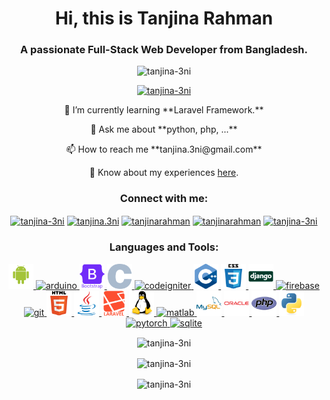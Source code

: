 <h1 align="center">Hi, this is Tanjina Rahman</h1>
<h3 align="center">A passionate Full-Stack Web Developer from Bangladesh.</h3>

<p align="center"> <img src="https://komarev.com/ghpvc/?username=tanjina-3ni&label=Profile%20views&color=0e75b6&style=flat" alt="tanjina-3ni" /> </p>

<p align="center"> <a href="https://github.com/ryo-ma/github-profile-trophy"><img src="https://github-profile-trophy.vercel.app/?username=tanjina-3ni" alt="tanjina-3ni" /></a> </p>
<p align="center">
🌱 I’m currently learning **Laravel Framework.**
</p>
<p align="center">
💬 Ask me about **python, php, ...**
</p>
<p align="center">
📫 How to reach me **tanjina.3ni@gmail.com**
</p>
<p align="center">
📄 Know about my experiences <a href="https://drive.google.com/file/d/1sDPKjImbTvJOPZJHfu_bvi7e9vuie6lu/view" target=_blank>here</a>.
</p>
<h3 align="center">Connect with me:</h3>
<p align="center">
<a href="https://linkedin.com/in/tanjina-3ni" target="blank"><img align="center" src="https://cdn.jsdelivr.net/npm/simple-icons@3.0.1/icons/linkedin.svg" alt="tanjina-3ni" height="30" width="40" /></a>
<a href="https://fb.com/tanjina.3ni" target="blank"><img align="center" src="https://cdn.jsdelivr.net/npm/simple-icons@3.0.1/icons/facebook.svg" alt="tanjina.3ni" height="30" width="40" /></a>
<a href="https://www.youtube.com/c/tanjinarahman" target="blank"><img align="center" src="https://cdn.jsdelivr.net/npm/simple-icons@3.0.1/icons/youtube.svg" alt="tanjinarahman" height="30" width="40" /></a>
<a href="https://codeforces.com/profile/tanjinarahman" target="blank"><img align="center" src="https://cdn.jsdelivr.net/npm/simple-icons@3.0.1/icons/codeforces.svg" alt="tanjinarahman" height="30" width="40" /></a>
<a href="https://www.leetcode.com/tanjina-3ni" target="blank"><img align="center" src="https://cdn.jsdelivr.net/npm/simple-icons@3.0.1/icons/leetcode.svg" alt="tanjina-3ni" height="30" width="40" /></a>
</p>

<h3 align="center">Languages and Tools:</h3>
<p align="center"> <a href="https://developer.android.com" target="_blank"> <img src="https://raw.githubusercontent.com/devicons/devicon/master/icons/android/android-original-wordmark.svg" alt="android" width="40" height="40"/> </a> <a href="https://www.arduino.cc/" target="_blank"> <img src="https://cdn.worldvectorlogo.com/logos/arduino-1.svg" alt="arduino" width="40" height="40"/> </a> <a href="https://getbootstrap.com" target="_blank"> <img src="https://raw.githubusercontent.com/devicons/devicon/master/icons/bootstrap/bootstrap-plain-wordmark.svg" alt="bootstrap" width="40" height="40"/> </a> <a href="https://www.cprogramming.com/" target="_blank"> <img src="https://raw.githubusercontent.com/devicons/devicon/master/icons/c/c-original.svg" alt="c" width="40" height="40"/> </a> <a href="https://codeigniter.com" target="_blank"> <img src="https://cdn.worldvectorlogo.com/logos/codeigniter.svg" alt="codeigniter" width="40" height="40"/> </a> <a href="https://www.w3schools.com/cpp/" target="_blank"> <img src="https://raw.githubusercontent.com/devicons/devicon/master/icons/cplusplus/cplusplus-original.svg" alt="cplusplus" width="40" height="40"/> </a> <a href="https://www.w3schools.com/css/" target="_blank"> <img src="https://raw.githubusercontent.com/devicons/devicon/master/icons/css3/css3-original-wordmark.svg" alt="css3" width="40" height="40"/> </a> <a href="https://www.djangoproject.com/" target="_blank"> <img src="https://raw.githubusercontent.com/devicons/devicon/master/icons/django/django-original.svg" alt="django" width="40" height="40"/> </a> <a href="https://firebase.google.com/" target="_blank"> <img src="https://www.vectorlogo.zone/logos/firebase/firebase-icon.svg" alt="firebase" width="40" height="40"/> </a> <a href="https://git-scm.com/" target="_blank"> <img src="https://www.vectorlogo.zone/logos/git-scm/git-scm-icon.svg" alt="git" width="40" height="40"/> </a> <a href="https://www.w3.org/html/" target="_blank"> <img src="https://raw.githubusercontent.com/devicons/devicon/master/icons/html5/html5-original-wordmark.svg" alt="html5" width="40" height="40"/> </a> <a href="https://www.java.com" target="_blank"> <img src="https://raw.githubusercontent.com/devicons/devicon/master/icons/java/java-original.svg" alt="java" width="40" height="40"/> </a> <a href="https://laravel.com/" target="_blank"> <img src="https://raw.githubusercontent.com/devicons/devicon/master/icons/laravel/laravel-plain-wordmark.svg" alt="laravel" width="40" height="40"/> </a> <a href="https://www.linux.org/" target="_blank"> <img src="https://raw.githubusercontent.com/devicons/devicon/master/icons/linux/linux-original.svg" alt="linux" width="40" height="40"/> </a> <a href="https://www.mathworks.com/" target="_blank"> <img src="https://raw.githubusercontent.com/simple-icons/simple-icons/master/icons/mathworks.svg" alt="matlab" width="40" height="40"/> </a> <a href="https://www.mysql.com/" target="_blank"> <img src="https://raw.githubusercontent.com/devicons/devicon/master/icons/mysql/mysql-original-wordmark.svg" alt="mysql" width="40" height="40"/> </a> <a href="https://www.oracle.com/" target="_blank"> <img src="https://raw.githubusercontent.com/devicons/devicon/master/icons/oracle/oracle-original.svg" alt="oracle" width="40" height="40"/> </a> <a href="https://www.php.net" target="_blank"> <img src="https://raw.githubusercontent.com/devicons/devicon/master/icons/php/php-original.svg" alt="php" width="40" height="40"/> </a> <a href="https://www.python.org" target="_blank"> <img src="https://raw.githubusercontent.com/devicons/devicon/master/icons/python/python-original.svg" alt="python" width="40" height="40"/> </a> <a href="https://pytorch.org/" target="_blank"> <img src="https://www.vectorlogo.zone/logos/pytorch/pytorch-icon.svg" alt="pytorch" width="40" height="40"/> </a> <a href="https://www.sqlite.org/" target="_blank"> <img src="https://www.vectorlogo.zone/logos/sqlite/sqlite-icon.svg" alt="sqlite" width="40" height="40"/> </a> </p>

<p align="center"><img align="center" src="https://github-readme-stats.vercel.app/api/top-langs?username=tanjina-3ni&show_icons=true&locale=en&layout=compact" alt="tanjina-3ni" /></p>
<p align="center"><img align="center" src="https://github-readme-stats.vercel.app/api?username=tanjina-3ni&show_icons=true&locale=en" alt="tanjina-3ni" /></p>
<p align="center"><img align="center" src="https://github-readme-streak-stats.herokuapp.com/?user=tanjina-3ni&" alt="tanjina-3ni" /></p>


<!--
**tanjina-3ni/tanjina-3ni** is a ✨ _special_ ✨ repository because its `README.md` (this file) appears on your GitHub profile.

Here are some ideas to get you started:

- 🔭 I’m currently working on ...
- 🌱 I’m currently learning ...
- 👯 I’m looking to collaborate on ...
- 🤔 I’m looking for help with ...
- 💬 Ask me about ...
- 📫 How to reach me: ...
- 😄 Pronouns: ...
- ⚡ Fun fact: ...
-->
